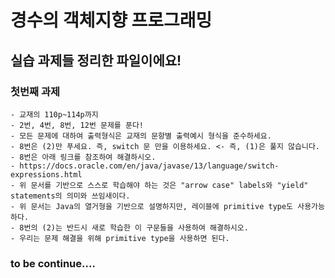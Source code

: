 # 경수의 객체지향 프로그래밍
## 실습 과제들 정리한 파일이에요!
### 첫번째 과제
    - 교재의 110p~114p까지
    - 2번, 4번, 8번, 12번 문제를 푼다!
    - 모든 문제에 대하여 출력형식은 교재의 문항별 출력예시 형식을 준수하세요.
    - 8번은 (2)만 푸세요. 즉, switch 문 만을 이용하세요. <- 즉, (1)은 풀지 않습니다.
    - 8번은 아래 링크를 참조하여 해결하시오.
    - https://docs.oracle.com/en/java/javase/13/language/switch-expressions.html
    - 위 문서를 기반으로 스스로 학습해야 하는 것은 "arrow case" labels와 "yield" statements의 의미와 쓰임새이다.
    - 위 문서는 Java의 열거형을 기반으로 설명하지만, 레이블에 primitive type도 사용가능하다.
    - 8번의 (2)는 반드시 새로 학습한 이 구문들을 사용하여 해결하시오.
    - 우리는 문제 해결을 위해 primitive type을 사용하면 된다.

### to be continue....